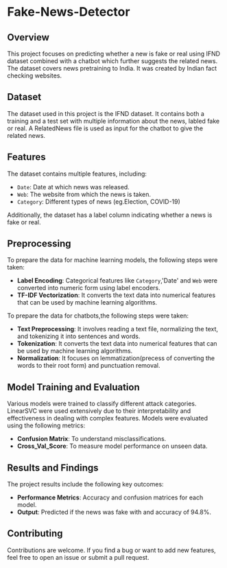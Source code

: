 # Fake-News-Detector

## Overview
This project focuses on predicting whether a new is fake or real using IFND dataset combined with a chatbot which further suggests the related news. The dataset covers news pretraining to India. It was created by Indian fact checking websites.

## Dataset
The dataset used in this project is the IFND dataset. It contains both a training and a test set with multiple information about the news, labled fake or real.
A RelatedNews file is used as input for the chatbot to give the related news.

## Features
The dataset contains multiple features, including:

- `Date`: Date at which news was released.
- `Web`: The website from which the news is taken.
- `Category`: Different types of news (eg.Election, COVID-19)
  
Additionally, the dataset has a label column indicating whether a news is fake or real.

## Preprocessing
To prepare the data for machine learning models, the following steps were taken:
- **Label Encoding**: Categorical features like `Category`,'Date' and `Web` were converted into numeric form using label encoders.
- **TF-IDF Vectorization**: It converts the text data into numerical features that can be used by machine learning algorithms.

To prepare the data for chatbots,the following steps were taken:
- **Text Preprocessing**: It involves reading a text file, normalizing the text, and tokenizing it into sentences and words.
- **Tokenization**: It converts the text data into numerical features that can be used by machine learning algorithms.
- **Normalization**: It focuses on lemmatization(precess of converting the words to their root form) and punctuation removal.


## Model Training and Evaluation
Various models were trained to classify different attack categories. LinearSVC were used extensively due to their interpretability and effectiveness in dealing with complex features. Models were evaluated using the following metrics:

- **Confusion Matrix**: To understand misclassifications.
- **Cross_Val_Score**: To measure model performance on unseen data.

## Results and Findings
The project results include the following key outcomes:

- **Performance Metrics**: Accuracy and confusion matrices for each model.
- **Output**: Predicted if the news was fake with and accuracy of 94.8%.


## Contributing
Contributions are welcome. If you find a bug or want to add new features, feel free to open an issue or submit a pull request.
